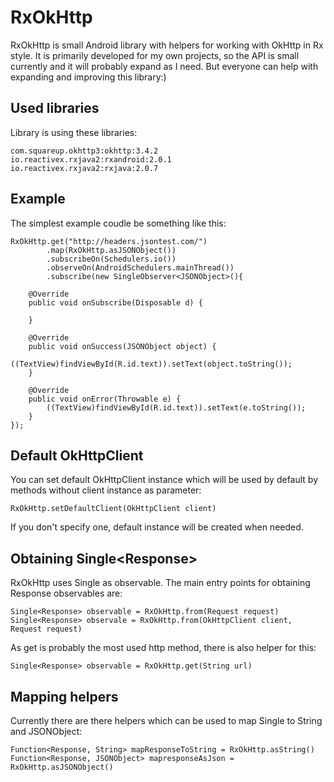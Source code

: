 # RxOkHttp
RxOkHttp is small Android library with helpers for working with OkHttp in Rx style. It is primarily developed for my own projects, so the API is small currently and it will probably expand as I need. But everyone can help with expanding and improving this library:)

## Used libraries
Library is using these libraries:

    com.squareup.okhttp3:okhttp:3.4.2
    io.reactivex.rxjava2:rxandroid:2.0.1
    io.reactivex.rxjava2:rxjava:2.0.7
    
## Example
The simplest example coudle be something like this:
~~~~~
RxOkHttp.get("http://headers.jsontest.com/")
        .map(RxOkHttp.asJSONObject())
        .subscribeOn(Schedulers.io())
        .observeOn(AndroidSchedulers.mainThread())
		.subscribe(new SingleObserver<JSONObject>(){

    @Override
    public void onSubscribe(Disposable d) {

    }

    @Override
    public void onSuccess(JSONObject object) {
        ((TextView)findViewById(R.id.text)).setText(object.toString());
    }

    @Override
    public void onError(Throwable e) {
        ((TextView)findViewById(R.id.text)).setText(e.toString());
    }
});
~~~~~

## Default OkHttpClient
You can set default OkHttpClient instance which will be used by default by methods without client instance as parameter:
~~~~
RxOkHttp.setDefaultClient(OkHttpClient client)
~~~~
If you don't specify one, default instance will be created when needed.

## Obtaining Single\<Response\>
RxOkHttp uses Single as observable. The main entry points for obtaining Response observables are:
~~~~
Single<Response> observable = RxOkHttp.from(Request request)
Single<Response> observale = RxOkHttp.from(OkHttpClient client, Request request)
~~~~

As get is probably the most used http method, there is also helper for this:
~~~~
Single<Response> observable = RxOkHttp.get(String url)
~~~~

## Mapping helpers
Currently there are there helpers which can be used to map Single<Response> to String and JSONObject:
~~~~
Function<Response, String> mapResponseToString = RxOkHttp.asString()
Function<Response, JSONObject> mapresponseAsJson = RxOkHttp.asJSONObject()
~~~~

